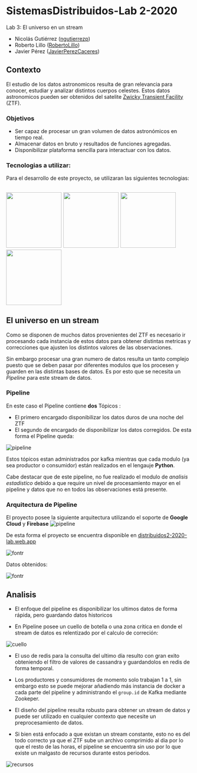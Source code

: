 # SistemasDistribuidos-Lab 2-2020

Lab 3: El universo en un stream
  - Nicolás Gutiérrez ([ngutierrezp](https://github.com/ngutierrezp))
  - Roberto Lillo ([RobertoLillo](https://github.com/RobertoLillo))
  - Javier Pérez ([JavierPerezCaceres](https://github.com/JavierPerezCaceres))

## Contexto

El estudio de los datos astronomicos resulta de gran relevancia para conocer, estudiar y analizar distintos cuerpos celestes. Estos datos astronomicos pueden ser obtenidos del satelite  [Zwicky Transient Facility](https://www.ztf.caltech.edu/) (ZTF). 

###  Objetivos
  - Ser capaz de procesar un gran volumen de datos astronómicos en tiempo real.
  - Almacenar datos en bruto y resultados de funciones agregadas.
  - Disponibilizar plataforma sencilla para interactuar con los datos.

### Tecnologias a utilizar:


Para el desarrollo de este proyecto, se utilizaran las siguientes tecnologias:

<img src="https://github.com/RobertoLillo/SistemasDistribuidos-Lab/blob/main/images/docker.png?raw=true" width="auto" height="150"/> <img src="https://github.com/RobertoLillo/SistemasDistribuidos-Lab/blob/main/images/kafka.png?raw=true" width="auto" height="150"/> <img src="https://github.com/RobertoLillo/SistemasDistribuidos-Lab/blob/main/images/cassandra.png?raw=true" width="auto" height="150"/>
<img src="https://github.com/RobertoLillo/SistemasDistribuidos-Lab/blob/main/images/redis.png?raw=true" width="auto" height="150"/>
-----------------------

## El universo en un stream

Como se disponen de muchos datos provenientes del ZTF es necesario ir procesando cada instancia de estos datos para obtener distintas metricas y correcciones que ajusten los distintos valores de las observaciones.

Sin embargo procesar una gran numero de datos resulta un tanto complejo puesto que se deben pasar por diferentes modulos que los procesen y guarden en las distintas bases de datos. Es por esto que se necesita un *Pipeline* para este stream de datos.



### Pipeline

En este caso el Pipeline contiene **dos** Tópicos :
  - El primero encargado disponibilizar los datos duros de una noche del ZTF
  - El segundo de encargado de disponibilizar los datos corregidos.
De esta forma el Pipeline queda: 

![pipeline](images/Pipeline.png)


Estos tópicos estan administrados por kafka mientras que cada modulo (ya sea productor o consumidor) están realizados en el lengauje **Python**.

Cabe destacar que de este pipeline, no fue realizado el modulo de *analisis estadistico* debido a que require un nivel de procesamiento mayor en el pipeline y datos que no en todos las observaciones está presente. 

### Arquitectura de Pipeline

El proyecto posee la siguiente arquitectura utilizando el soporte de **Google Cloud** y **Firebase**
![pipeline](images/arquitectura.png)


De esta forma el proyecto se encuentra disponible en [distribuidos2-2020-lab.web.app](https://distribuidos2-2020-lab.web.app/)

![fontr](images/front.png)

Datos obtenidos:

![fontr](images/front-2.png)


## Analisis

- El enfoque del pipeline es disponibilizar los ultimos datos de forma rápida, pero guardando datos historicos

- En Pipeline posee un cuello de botella o una zona critica en donde el stream de datos es relentizado por el calculo de correción:

![cuello](images/cuello.png)


- El uso de redis para la consulta del ultimo día resulto con gran exito obteniendo el filtro de valores de cassandra y guardandolos en redis de forma temporal.

- Los productores y consumidores de momento solo trabajan 1 a 1, sin embargo esto se puede mejorar añadiendo más instancia de docker a cada parte del pipeline y administrando el `group.id` de Kafka mediante Zookeper.

- El diseño del pipeline resulta robusto para obtener un stream de datos y puede ser utilizado en cualquier contexto que necesite un preprocesamiento de datos.

- Si bien está enfocado a que existan un stream constante, esto no es del todo correcto ya que el ZTF sube un archivo comprimido al dia por lo que el resto de las horas, el pipeline se encuentra sin uso por lo que existe un malgasto de recursos durante estos periodos.

![recursos](images/recursos.png)




